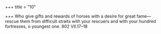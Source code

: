 +++
title = "10"

+++
Who give gifts and rewards of horses with a desire for great fame— rescue them from difficult straits with your rescuers and with your
hundred fortresses, o youngest one.
902 VII.17–18